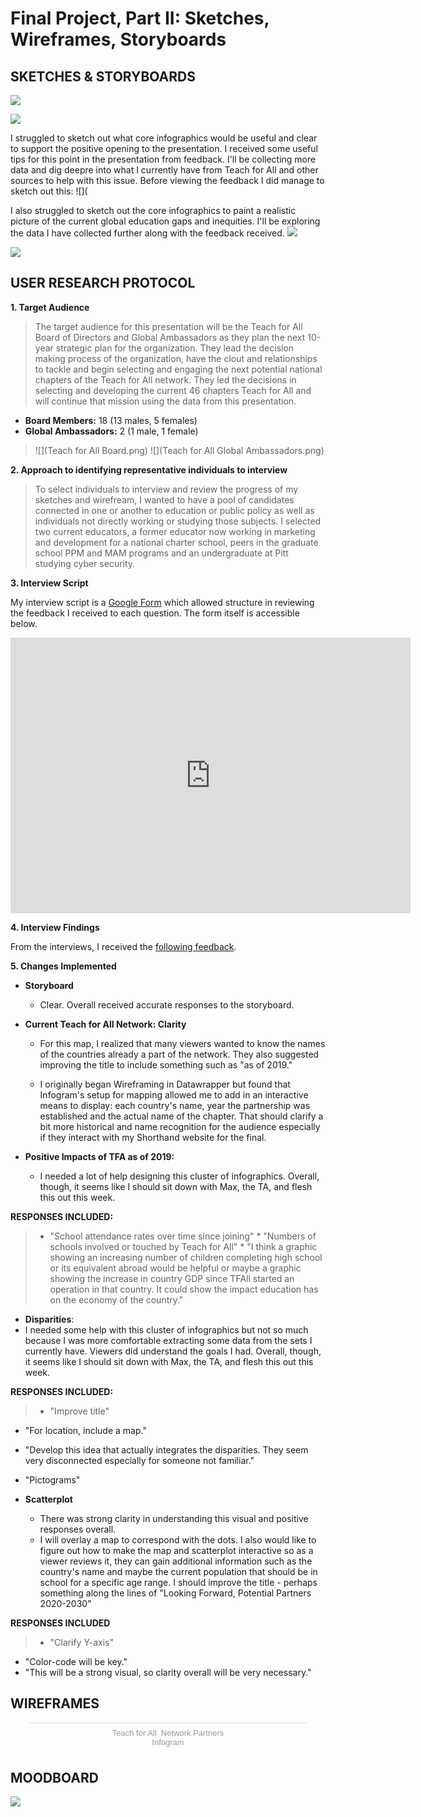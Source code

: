 # Final Project, Part II: Sketches, Wireframes, Storyboards

## **SKETCHES & STORYBOARDS**
![](DataFinal_Storyboard1.jpg)

![](DataFinal_Map1.jpg)

I struggled to sketch out what core infographics would be useful and clear to support the positive opening to the presentation. I received some useful tips for this point in the presentation from feedback. I'll be collecting more data and dig deepre into what I currently have from Teach for All and other sources to help with this issue. Before viewing the feedback I did manage to sketch out this:
![](

I also struggled to sketch out the core infographics to paint a realistic picture of the current global education gaps and inequities. I'll be exploring the data I have collected further along with the feedback received.
![](DataFinal_Disparities1.jpg)

![](DataFinal_Scatterplot1.jpg)

## **USER RESEARCH PROTOCOL**

**1. Target Audience**

>The target audience for this presentation will be the Teach for All Board of Directors and Global Ambassadors as they plan the next 10-year strategic plan for the organization. They lead the decision making process of the organization, have the clout and relationships to tackle and begin selecting and engaging the next potential national chapters of the Teach for All network. They led the decisions in selecting and developing the current 46 chapters Teach for All and will continue that mission using the data from this presentation. 

  * **Board Members:** 18 (13 males, 5 females)
  * **Global Ambassadors:** 2 (1 male, 1 female)

>![](Teach for All Board.png)
>![](Teach for All Global Ambassadors.png)

**2. Approach to identifying representative individuals to interview**

>To select individuals to interview and review the progress of my sketches and wirefream, I wanted to have a pool of candidates connected in one or another to education or public policy as well as individuals not directly working or studying those subjects. I selected two current educators, a former educator now working in marketing and development for a national charter school, peers in the graduate school PPM and MAM programs and an undergraduate at Pitt studying cyber security.

**3. Interview Script**

My interview script is a [Google Form](https://docs.google.com/forms/d/e/1FAIpQLScWbKrKVDqOWSsyX0L4IJTHxHIEFyquYV4r39r4BTgIUkUm1Q/viewform?usp=sf_link) which allowed structure in reviewing the feedback I received to each question. The form itself is accessible below.
<iframe src="https://docs.google.com/forms/d/e/1FAIpQLScWbKrKVDqOWSsyX0L4IJTHxHIEFyquYV4r39r4BTgIUkUm1Q/viewform?embedded=true" width="640" height="441" frameborder="0" marginheight="0" marginwidth="0">Loading...</iframe>

**4. Interview Findings**

From the interviews, I received the [following feedback](https://docs.google.com/spreadsheets/d/1TF5Vdd2Z5u3QCpivBIbNvIBHHfGLx0VaAz0ssSvRSZ4/edit?usp=sharing).

**5. Changes Implemented**
  
  * **Storyboard**
    * Clear. Overall received accurate responses to the storyboard.
  
  * **Current Teach for All Network: Clarity** 
    * For this map, I realized that many viewers wanted to know the names of the countries already a part of the network. They also suggested improving the title to include something such as "as of 2019." 
    
    * I originally began Wireframing in Datawrapper but found that Infogram's setup for mapping allowed me to add in an interactive means to display: each country's name, year the partnership was established and the actual name of the chapter. That should clarify a bit more historical and name recognition for the audience especially if they interact with my Shorthand website for the final.
  
  * **Positive Impacts of TFA as of 2019:**
    * I needed a lot of help designing this cluster of infographics. Overall, though, it seems like I should sit down with Max, the TA, and flesh this out this week.
  
**RESPONSES INCLUDED:**
 
>* "School attendance rates over time since joining"
     * "Numbers of schools involved or touched by Teach for All"
     * "I think a graphic showing an increasing number of children completing high school or its equivalent abroad would be helpful or maybe a graphic showing the increase in country GDP since TFAll started an operation in that country. It could show the impact education has on the economy of the country."
  
  * **Disparities**:
   * I needed some help with this cluster of infographics but not so much because I was more comfortable extracting some data from the sets I currently have. Viewers did understand the goals I had. Overall, though, it seems like I should sit down with Max, the TA, and flesh this out this week.
   
**RESPONSES INCLUDED:**  

>  * "Improve title"
   * "For location, include a map."
   * "Develop this idea that actually integrates the disparities. They seem very disconnected especially for someone not familiar."
   * "Pictograms"
  
  * **Scatterplot**
    * There was strong clarity in understanding this visual and positive responses overall.
    * I will overlay a map to correspond with the dots. I also would like to figure out how to make the map and scatterplot interactive so as a viewer reviews it, they can gain additional information such as the country's name and maybe the current population that should be in school for a specific age range. I should improve the title - perhaps something along the lines of "Looking Forward, Potential Partners 2020-2030"
    
**RESPONSES INCLUDED**

>  * "Clarify Y-axis"
   * "Color-code will be key."
   * "This will be a strong visual, so clarity overall will be very necessary."
  
## **WIREFRAMES**  

<div class="infogram-embed" data-id="4c482b38-c962-4a27-b748-7c08604e904b" data-type="interactive" data-title="Teach for All  Network Partners"></div><script>!function(e,t,s,i){var n="InfogramEmbeds",o=e.getElementsByTagName("script")[0],d=/^http:/.test(e.location)?"http:":"https:";if(/^\/{2}/.test(i)&&(i=d+i),window[n]&&window[n].initialized)window[n].process&&window[n].process();else if(!e.getElementById(s)){var r=e.createElement("script");r.async=1,r.id=s,r.src=i,o.parentNode.insertBefore(r,o)}}(document,0,"infogram-async","https://e.infogram.com/js/dist/embed-loader-min.js");</script><div style="padding:8px 0;font-family:Arial!important;font-size:13px!important;line-height:15px!important;text-align:center;border-top:1px solid #dadada;margin:0 30px"><a href="https://infogram.com/4c482b38-c962-4a27-b748-7c08604e904b" style="color:#989898!important;text-decoration:none!important;" target="_blank">Teach for All  Network Partners</a><br><a href="https://infogram.com" style="color:#989898!important;text-decoration:none!important;" target="_blank" rel="nofollow">Infogram</a></div>

## **MOODBOARD**
![](Moodboard.PNG)
